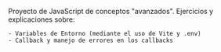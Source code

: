 Proyecto de JavaScript de conceptos "avanzados". Ejercicios y explicaciones sobre: 
    
    - Variables de Entorno (mediante el uso de Vite y .env)
    - Callback y manejo de errores en los callbacks